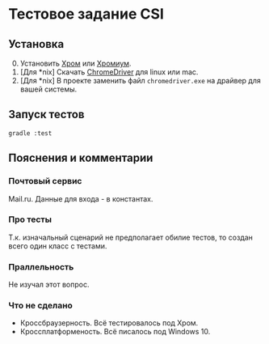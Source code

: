 # Тестовое задание CSI

## Установка
0) Установить [Хром](https://www.google.com/chrome/) или [Хромиум](https://www.chromium.org/getting-involved/download-chromium).
1) [Для *nix] Скачать [ChromeDriver](http://chromedriver.chromium.org/downloads) для linux или mac.
2) [Для *nix] В проекте заменить файл `chromedriver.exe` на драйвер для вашей системы.

## Запуск тестов
`gradle :test`

## Пояснения и комментарии

### Почтовый сервис
Mail.ru. Данные для входа - в константах.

### Про тесты
Т.к. изначальный сценарий не предполагает обилие тестов, то создан всего один класс с тестами.

### Праллельность
Не изучал этот вопрос.

### Что не сделано
* Кроссбраузерность. Всё тестировалось под Хром.
* Кроссплатформеность. Всё писалось под Windows 10.
 
